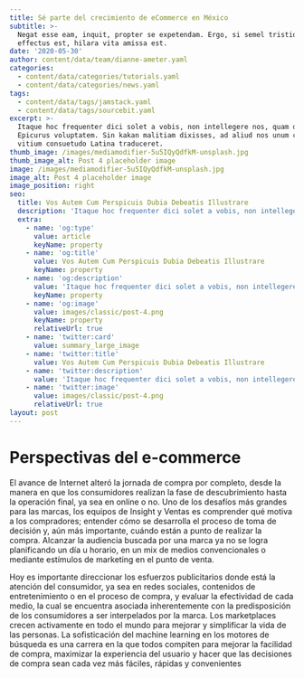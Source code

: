 ```yaml
---
title: Sé parte del crecimiento de eCommerce en México
subtitle: >-
  Negat esse eam, inquit, propter se expetendam. Ergo, si semel tristior
  effectus est, hilara vita amissa est.
date: '2020-05-30'
author: content/data/team/dianne-ameter.yaml
categories:
  - content/data/categories/tutorials.yaml
  - content/data/categories/news.yaml
tags:
  - content/data/tags/jamstack.yaml
  - content/data/tags/sourcebit.yaml
excerpt: >-
  Itaque hoc frequenter dici solet a vobis, non intellegere nos, quam dicat
  Epicurus voluptatem. Sin kakan malitiam dixisses, ad aliud nos unum certum
  vitium consuetudo Latina traduceret.
thumb_image: /images/mediamodifier-5u5IQyQdfkM-unsplash.jpg
thumb_image_alt: Post 4 placeholder image
image: /images/mediamodifier-5u5IQyQdfkM-unsplash.jpg
image_alt: Post 4 placeholder image
image_position: right
seo:
  title: Vos Autem Cum Perspicuis Dubia Debeatis Illustrare
  description: 'Itaque hoc frequenter dici solet a vobis, non intellegere nos'
  extra:
    - name: 'og:type'
      value: article
      keyName: property
    - name: 'og:title'
      value: Vos Autem Cum Perspicuis Dubia Debeatis Illustrare
      keyName: property
    - name: 'og:description'
      value: 'Itaque hoc frequenter dici solet a vobis, non intellegere nos'
      keyName: property
    - name: 'og:image'
      value: images/classic/post-4.png
      keyName: property
      relativeUrl: true
    - name: 'twitter:card'
      value: summary_large_image
    - name: 'twitter:title'
      value: Vos Autem Cum Perspicuis Dubia Debeatis Illustrare
    - name: 'twitter:description'
      value: 'Itaque hoc frequenter dici solet a vobis, non intellegere nos'
    - name: 'twitter:image'
      value: images/classic/post-4.png
      relativeUrl: true
layout: post
---
```

# Perspectivas del e-commerce

El avance de Internet alteró la jornada de
compra por completo, desde la manera en que
los consumidores realizan la fase de descubrimiento hasta la operación final, ya sea en
online o no. Uno de los desafíos más grandes
para las marcas, los equipos de Insight y Ventas
es comprender qué motiva a los compradores;
entender cómo se desarrolla el proceso de
toma de decisión y, aún más importante,
cuándo están a punto de realizar la compra.
Alcanzar la audiencia buscada por una marca ya
no se logra planificando un día u horario, en un
mix de medios convencionales o mediante
estímulos de marketing en el punto de venta.  

Hoy es importante direccionar los esfuerzos
publicitarios donde está la atención del
consumidor, ya sea en redes sociales,
contenidos de entretenimiento o en el proceso
de compra, y evaluar la efectividad de cada
medio, la cual se encuentra asociada
inherentemente con la predisposición de los
consumidores a ser interpelados por la marca.
Los marketplaces crecen activamente en todo el
mundo para mejorar y simplificar la vida de las
personas. La sofisticación del machine learning
en los motores de búsqueda es una carrera en
la que todos compiten para mejorar la facilidad
de compra, maximizar la experiencia del usuario
y hacer que las decisiones de compra sean
cada vez más fáciles, rápidas y convenientes
